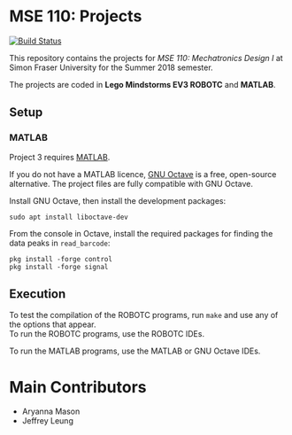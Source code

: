 # MSE 110: Projects

[![Build Status](https://api.travis-ci.com/jleung51-coursework/mse-110-mindstorms-matlab.svg?branch=master)](https://travis-ci.com/jleung51-coursework/mse-110-mindstorms-matlab)

This repository contains the projects for _MSE 110: Mechatronics Design I_ at Simon Fraser University for the Summer 2018 semester.

The projects are coded in **Lego Mindstorms EV3 ROBOTC** and **MATLAB**.

## Setup

### MATLAB

Project 3 requires [MATLAB](https://www.mathworks.com/products/matlab.html).

If you do not have a MATLAB licence, [GNU Octave](https://www.gnu.org/software/octave/) is a free, open-source alternative. The project files are fully compatible with GNU Octave.

Install GNU Octave, then install the development packages:
```
sudo apt install liboctave-dev
```

From the console in Octave, install the required packages for finding the data peaks in `read_barcode`:
```
pkg install -forge control
pkg install -forge signal
```

## Execution

To test the compilation of the ROBOTC programs, run `make` and use any of the options that appear.  
To run the ROBOTC programs, use the ROBOTC IDEs.

To run the MATLAB programs, use the MATLAB or GNU Octave IDEs.

# Main Contributors

* Aryanna Mason
* Jeffrey Leung
